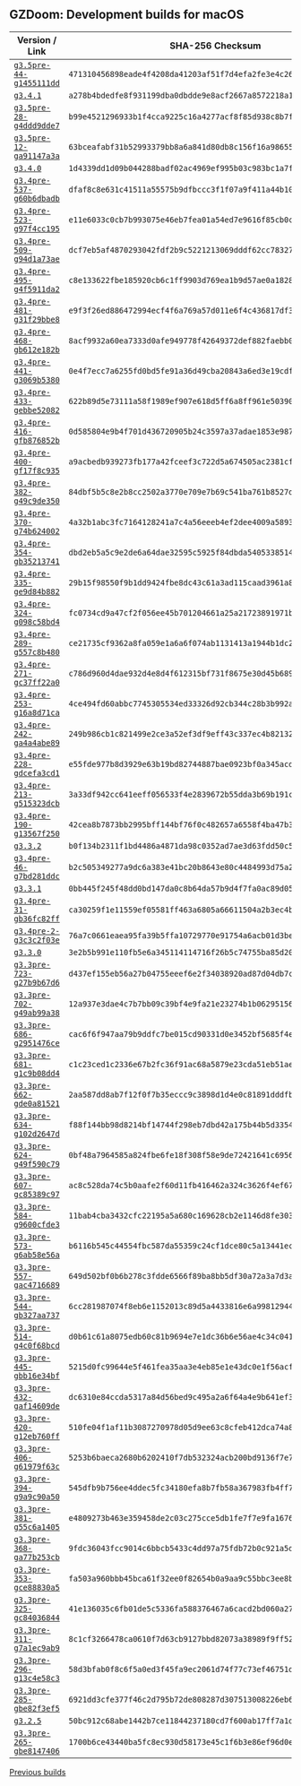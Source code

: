## GZDoom: Development builds for macOS

|Version / Link|SHA-256 Checksum|
|---|---|
|[`g3.5pre-44-g1455111dd`](https://github.com/alexey-lysiuk/gzdoom-macos-devbuilds/releases/download/g3.5pre-44-g1455111dd/gzdoom-g3.5pre-44-g1455111dd.dmg)|`471310456898eade4f4208da41203af51f7d4efa2fe3e4c26aba88f2fcbfdd6e`|
|[`g3.4.1`](https://github.com/alexey-lysiuk/gzdoom-macos-devbuilds/releases/download/g3.4.1/gzdoom-g3.4.1.dmg)|`a278b4bdedfe8f931199dba0dbdde9e8acf2667a8572218a14b4062aa86a50dd`|
|[`g3.5pre-28-g4ddd9dde7`](https://github.com/alexey-lysiuk/gzdoom-macos-devbuilds/releases/download/g3.5pre-28-g4ddd9dde7/gzdoom-g3.5pre-28-g4ddd9dde7.dmg)|`b99e4521296933b1f4cca9225c16a4277acf8f85d938c8b7fd03b407f7c8b03d`|
|[`g3.5pre-12-ga91147a3a`](https://github.com/alexey-lysiuk/gzdoom-macos-devbuilds/releases/download/g3.5pre-12-ga91147a3a/gzdoom-g3.5pre-12-ga91147a3a.dmg)|`63bceafabf31b52993379bb8a6a841d80db8c156f16a98655607de1659ecacc3`|
|[`g3.4.0`](https://github.com/alexey-lysiuk/gzdoom-macos-devbuilds/releases/download/g3.4.0/gzdoom-g3.4.0.dmg)|`1d4339dd1d09b044288badf02ac4969ef995b03c983bc1a7f959ba53e2b2d12e`|
|[`g3.4pre-537-g60b6dbadb`](https://github.com/alexey-lysiuk/gzdoom-macos-devbuilds/releases/download/g3.4pre-537-g60b6dbadb/gzdoom-g3.4pre-537-g60b6dbadb.dmg)|`dfaf8c8e631c41511a55575b9dfbccc3f1f07a9f411a44b10caee95148d7b7d3`|
|[`g3.4pre-523-g97f4cc195`](https://github.com/alexey-lysiuk/gzdoom-macos-devbuilds/releases/download/g3.4pre-523-g97f4cc195/gzdoom-g3.4pre-523-g97f4cc195.dmg)|`e11e6033c0cb7b993075e46eb7fea01a54ed7e9616f85cb0c1e39af0e980cf58`|
|[`g3.4pre-509-g94d1a73ae`](https://github.com/alexey-lysiuk/gzdoom-macos-devbuilds/releases/download/g3.4pre-509-g94d1a73ae/gzdoom-g3.4pre-509-g94d1a73ae.dmg)|`dcf7eb5af4870293042fdf2b9c5221213069dddf62cc78327abc7e5e52d4583c`|
|[`g3.4pre-495-g4f5911da2`](https://github.com/alexey-lysiuk/gzdoom-macos-devbuilds/releases/download/g3.4pre-495-g4f5911da2/gzdoom-g3.4pre-495-g4f5911da2.dmg)|`c8e133622fbe185920cb6c1ff9903d769ea1b9d57ae0a1828170bace2df94257`|
|[`g3.4pre-481-g31f29bbe8`](https://github.com/alexey-lysiuk/gzdoom-macos-devbuilds/releases/download/g3.4pre-481-g31f29bbe8/gzdoom-g3.4pre-481-g31f29bbe8.dmg)|`e9f3f26ed886472994ecf4f6a769a57d011e6f4c436817df3d36ff2999e42a84`|
|[`g3.4pre-468-gb612e182b`](https://github.com/alexey-lysiuk/gzdoom-macos-devbuilds/releases/download/g3.4pre-468-gb612e182b/gzdoom-g3.4pre-468-gb612e182b.dmg)|`8acf9932a60ea7333d0afe949778f42649372def882faebb0e9d873aacf7e902`|
|[`g3.4pre-441-g3069b5380`](https://github.com/alexey-lysiuk/gzdoom-macos-devbuilds/releases/download/g3.4pre-441-g3069b5380/gzdoom-g3.4pre-441-g3069b5380.dmg)|`0e4f7ecc7a6255fd0bd5fe91a36d49cba20843a6ed3e19cdfd3181d4cac83c52`|
|[`g3.4pre-433-gebbe52082`](https://github.com/alexey-lysiuk/gzdoom-macos-devbuilds/releases/download/g3.4pre-433-gebbe52082/gzdoom-g3.4pre-433-gebbe52082.dmg)|`622b89d5e73111a58f1989ef907e618d5ff6a8ff961e5039053bab3bf0783270`|
|[`g3.4pre-416-gfb876852b`](https://github.com/alexey-lysiuk/gzdoom-macos-devbuilds/releases/download/g3.4pre-416-gfb876852b/gzdoom-g3.4pre-416-gfb876852b.dmg)|`0d585804e9b4f701d436720905b24c3597a37adae1853e987790252d912d999f`|
|[`g3.4pre-400-gf17f8c935`](https://github.com/alexey-lysiuk/gzdoom-macos-devbuilds/releases/download/g3.4pre-400-gf17f8c935/gzdoom-g3.4pre-400-gf17f8c935.dmg)|`a9acbedb939273fb177a42fceef3c722d5a674505ac2381cf4a2b7987e694910`|
|[`g3.4pre-382-g49c9de350`](https://github.com/alexey-lysiuk/gzdoom-macos-devbuilds/releases/download/g3.4pre-382-g49c9de350/gzdoom-g3.4pre-382-g49c9de350.dmg)|`84dbf5b5c8e2b8cc2502a3770e709e7b69c541ba761b8527dc5978b936c4fc6a`|
|[`g3.4pre-370-g74b624002`](https://github.com/alexey-lysiuk/gzdoom-macos-devbuilds/releases/download/g3.4pre-370-g74b624002/gzdoom-g3.4pre-370-g74b624002.dmg)|`4a32b1abc3fc7164128241a7c4a56eeeb4ef2dee4009a5893d56986321844fed`|
|[`g3.4pre-354-gb35213741`](https://github.com/alexey-lysiuk/gzdoom-macos-devbuilds/releases/download/g3.4pre-354-gb35213741/gzdoom-g3.4pre-354-gb35213741.dmg)|`dbd2eb5a5c9e2de6a64dae32595c5925f84dbda5405338514e1ad65062c7164b`|
|[`g3.4pre-335-ge9d84b882`](https://github.com/alexey-lysiuk/gzdoom-macos-devbuilds/releases/download/g3.4pre-335-ge9d84b882/gzdoom-g3.4pre-335-ge9d84b882.dmg)|`29b15f98550f9b1dd9424fbe8dc43c61a3ad115caad3961a880ee749936d954a`|
|[`g3.4pre-324-g098c58bd4`](https://github.com/alexey-lysiuk/gzdoom-macos-devbuilds/releases/download/g3.4pre-324-g098c58bd4/gzdoom-g3.4pre-324-g098c58bd4.dmg)|`fc0734cd9a47cf2f056ee45b701204661a25a21723891971b8f93ba534305dca`|
|[`g3.4pre-289-g557c8b480`](https://github.com/alexey-lysiuk/gzdoom-macos-devbuilds/releases/download/g3.4pre-289-g557c8b480/gzdoom-g3.4pre-289-g557c8b480.dmg)|`ce21735cf9362a8fa059e1a6a6f074ab1131413a1944b1dc277c9c0b47cca43f`|
|[`g3.4pre-271-gc37ff22a0`](https://github.com/alexey-lysiuk/gzdoom-macos-devbuilds/releases/download/g3.4pre-271-gc37ff22a0/gzdoom-g3.4pre-271-gc37ff22a0.dmg)|`c786d960d4dae932d4e8d4f612315bf731f8675e30d45b6898730ac4a4c44fda`|
|[`g3.4pre-253-g16a8d71ca`](https://github.com/alexey-lysiuk/gzdoom-macos-devbuilds/releases/download/g3.4pre-253-g16a8d71ca/gzdoom-g3.4pre-253-g16a8d71ca.dmg)|`4ce494fd60abbc7745305534ed33326d92cb344c28b3b992a25bdb9680971458`|
|[`g3.4pre-242-ga4a4abe89`](https://github.com/alexey-lysiuk/gzdoom-macos-devbuilds/releases/download/g3.4pre-242-ga4a4abe89/gzdoom-g3.4pre-242-ga4a4abe89.dmg)|`249b986cb1c821499e2ce3a52ef3df9eff43c337ec4b821320f383412a0b2bea`|
|[`g3.4pre-228-gdcefa3cd1`](https://github.com/alexey-lysiuk/gzdoom-macos-devbuilds/releases/download/g3.4pre-228-gdcefa3cd1/gzdoom-g3.4pre-228-gdcefa3cd1.dmg)|`e55fde977b8d3929e63b19bd82744887bae0923bf0a345acd7fff31b648c94dc`|
|[`g3.4pre-213-g515323dcb`](https://github.com/alexey-lysiuk/gzdoom-macos-devbuilds/releases/download/g3.4pre-213-g515323dcb/gzdoom-g3.4pre-213-g515323dcb.dmg)|`3a33df942cc641eeff056533f4e2839672b55dda3b69b191c581332657cda9d3`|
|[`g3.4pre-190-g13567f250`](https://github.com/alexey-lysiuk/gzdoom-macos-devbuilds/releases/download/g3.4pre-190-g13567f250/gzdoom-g3.4pre-190-g13567f250.dmg)|`42cea8b7873bb2995bff144bf76f0c482657a6558f4ba47b339390c49405d702`|
|[`g3.3.2`](https://github.com/alexey-lysiuk/gzdoom-macos-devbuilds/releases/download/g3.3.2/gzdoom-g3.3.2.dmg)|`b0f134b2311f1bd4486a4871da98c0352ad7ae3d63fdd50c581dd461f7564cfa`|
|[`g3.4pre-46-g7bd281ddc`](https://github.com/alexey-lysiuk/gzdoom-macos-devbuilds/releases/download/g3.4pre-46-g7bd281ddc/gzdoom-g3.4pre-46-g7bd281ddc.dmg)|`b2c505349277a9dc6a383e41bc20b8643e80c4484993d75a2f44dc0904edb6cb`|
|[`g3.3.1`](https://github.com/alexey-lysiuk/gzdoom-macos-devbuilds/releases/download/g3.3.1/gzdoom-g3.3.1.dmg)|`0bb445f245f48dd0bd147da0c8b64da57b9d4f7fa0ac89d05f87cbb380c7f9e6`|
|[`g3.4pre-31-gb36fc82ff`](https://github.com/alexey-lysiuk/gzdoom-macos-devbuilds/releases/download/g3.4pre-31-gb36fc82ff/gzdoom-g3.4pre-31-gb36fc82ff.dmg)|`ca30259f1e11559ef05581ff463a6805a66611504a2b3ec4b9d7fd00a5fd7f1c`|
|[`g3.4pre-2-g3c3c2f03e`](https://github.com/alexey-lysiuk/gzdoom-macos-devbuilds/releases/download/g3.4pre-2-g3c3c2f03e/gzdoom-g3.4pre-2-g3c3c2f03e.dmg)|`76a7c0661eaea95fa39b5ffa10729770e91754a6acb01d3bea6a6142d297078b`|
|[`g3.3.0`](https://github.com/alexey-lysiuk/gzdoom-macos-devbuilds/releases/download/g3.3.0/gzdoom-g3.3.0.dmg)|`3e2b5b991e110fb5e6a345114114716f26b5c74755ba85d20eab0d5e22d1c4df`|
|[`g3.3pre-723-g27b9b67d6`](https://github.com/alexey-lysiuk/gzdoom-macos-devbuilds/releases/download/g3.3pre-723-g27b9b67d6/gzdoom-g3.3pre-723-g27b9b67d6.dmg)|`d437ef155eb56a27b04755eeef6e2f34038920ad87d04db7c79f9005b69fef7f`|
|[`g3.3pre-702-g49ab99a38`](https://github.com/alexey-lysiuk/gzdoom-macos-devbuilds/releases/download/g3.3pre-702-g49ab99a38/gzdoom-g3.3pre-702-g49ab99a38.dmg)|`12a937e3dae4c7b7bb09c39bf4e9fa21e23274b1b06295156af0a96e03fc3810`|
|[`g3.3pre-686-g2951476ce`](https://github.com/alexey-lysiuk/gzdoom-macos-devbuilds/releases/download/g3.3pre-686-g2951476ce/gzdoom-g3.3pre-686-g2951476ce.dmg)|`cac6f6f947aa79b9ddfc7be015cd90331d0e3452bf5685f4e20da70c32740957`|
|[`g3.3pre-681-g1c9b08dd4`](https://github.com/alexey-lysiuk/gzdoom-macos-devbuilds/releases/download/g3.3pre-681-g1c9b08dd4/gzdoom-g3.3pre-681-g1c9b08dd4.dmg)|`c1c23ced1c2336e67b2fc36f91ac68a5879e23cda51eb51aec6ad0d553287d34`|
|[`g3.3pre-662-gde0a81521`](https://github.com/alexey-lysiuk/gzdoom-macos-devbuilds/releases/download/g3.3pre-662-gde0a81521/gzdoom-g3.3pre-662-gde0a81521.dmg)|`2aa587dd8ab7f12f0f7b35eccc9c3898d1d4e0c81891dddfbe5b057ba4fb9194`|
|[`g3.3pre-634-g102d2647d`](https://github.com/alexey-lysiuk/gzdoom-macos-devbuilds/releases/download/g3.3pre-634-g102d2647d/gzdoom-g3.3pre-634-g102d2647d.dmg)|`f88f144bb98d8214bf14744f298eb7dbd42a175b44b5d33547a187eb930309d7`|
|[`g3.3pre-624-g49f590c79`](https://github.com/alexey-lysiuk/gzdoom-macos-devbuilds/releases/download/g3.3pre-624-g49f590c79/gzdoom-g3.3pre-624-g49f590c79.dmg)|`0bf48a7964585a824fbe6fe18f308f58e9de72421641c6956dd0413184082f1e`|
|[`g3.3pre-607-gc85389c97`](https://github.com/alexey-lysiuk/gzdoom-macos-devbuilds/releases/download/g3.3pre-607-gc85389c97/gzdoom-g3.3pre-607-gc85389c97.dmg)|`ac8c528da74c5b0aafe2f60d11fb416462a324c3626f4ef6743cc19b530ffa26`|
|[`g3.3pre-584-g9600cfde3`](https://github.com/alexey-lysiuk/gzdoom-macos-devbuilds/releases/download/g3.3pre-584-g9600cfde3/gzdoom-g3.3pre-584-g9600cfde3.dmg)|`11bab4cba3432cfc22195a5a680c169628cb2e1146d8fe3032639e0aa1421801`|
|[`g3.3pre-573-g6ab58e56a`](https://github.com/alexey-lysiuk/gzdoom-macos-devbuilds/releases/download/g3.3pre-573-g6ab58e56a/gzdoom-g3.3pre-573-g6ab58e56a.dmg)|`b6116b545c44554fbc587da55359c24cf1dce80c5a13441ec9788bdfffb2610c`|
|[`g3.3pre-557-gac4716689`](https://github.com/alexey-lysiuk/gzdoom-macos-devbuilds/releases/download/g3.3pre-557-gac4716689/gzdoom-g3.3pre-557-gac4716689.dmg)|`649d502bf0b6b278c3fdde6566f89ba8bb5df30a72a3a7d3a201e1ce85141115`|
|[`g3.3pre-544-gb327aa737`](https://github.com/alexey-lysiuk/gzdoom-macos-devbuilds/releases/download/g3.3pre-544-gb327aa737/gzdoom-g3.3pre-544-gb327aa737.dmg)|`6cc281987074f8eb6e1152013c89d5a4433816e6a998129449fd8554e39c889f`|
|[`g3.3pre-514-g4c0f68bcd`](https://github.com/alexey-lysiuk/gzdoom-macos-devbuilds/releases/download/g3.3pre-514-g4c0f68bcd/gzdoom-g3.3pre-514-g4c0f68bcd.dmg)|`d0b61c61a8075edb60c81b9694e7e1dc36b6e56ae4c34c04110093fd0a18116b`|
|[`g3.3pre-445-gbb16e34bf`](https://github.com/alexey-lysiuk/gzdoom-macos-devbuilds/releases/download/g3.3pre-445-gbb16e34bf/gzdoom-g3.3pre-445-gbb16e34bf.dmg)|`5215d0fc99644e5f461fea35aa3e4eb85e1e43dc0e1f56acfd9dd2a8584ed1bf`|
|[`g3.3pre-432-gaf14609de`](https://github.com/alexey-lysiuk/gzdoom-macos-devbuilds/releases/download/g3.3pre-432-gaf14609de/gzdoom-g3.3pre-432-gaf14609de.dmg)|`dc6310e84ccda5317a84d56bed9c495a2a6f64a4e9b641ef3386661a5d5df892`|
|[`g3.3pre-420-g12eb760ff`](https://github.com/alexey-lysiuk/gzdoom-macos-devbuilds/releases/download/g3.3pre-420-g12eb760ff/gzdoom-g3.3pre-420-g12eb760ff.dmg)|`510fe04f1af11b3087270978d05d9ee63c8cfeb412dca74a81620484b732d2b1`|
|[`g3.3pre-406-g61979f63c`](https://github.com/alexey-lysiuk/gzdoom-macos-devbuilds/releases/download/g3.3pre-406-g61979f63c/gzdoom-g3.3pre-406-g61979f63c.dmg)|`5253b6baeca2680b6202410f7db532324acb200bd9136f7e78b631d1f98fa271`|
|[`g3.3pre-394-g9a9c90a50`](https://github.com/alexey-lysiuk/gzdoom-macos-devbuilds/releases/download/g3.3pre-394-g9a9c90a50/gzdoom-g3.3pre-394-g9a9c90a50.dmg)|`545dfb9b756ee4ddec5fc34180efa8b7fb58a367983fb4ff77b232555279c6ef`|
|[`g3.3pre-381-g55c6a1405`](https://github.com/alexey-lysiuk/gzdoom-macos-devbuilds/releases/download/g3.3pre-381-g55c6a1405/gzdoom-g3.3pre-381-g55c6a1405.dmg)|`e4809273b463e359458de2c03c275cce5db1fe7f7e9fa167627c0b60a9694155`|
|[`g3.3pre-368-ga77b253cb`](https://github.com/alexey-lysiuk/gzdoom-macos-devbuilds/releases/download/g3.3pre-368-ga77b253cb/gzdoom-g3.3pre-368-ga77b253cb.dmg)|`9fdc36043fcc9014c6bbcb5433c4dd97a75fdb72b0c921a5d2b4e19bb0d1740a`|
|[`g3.3pre-353-gce88830a5`](https://github.com/alexey-lysiuk/gzdoom-macos-devbuilds/releases/download/g3.3pre-353-gce88830a5/gzdoom-g3.3pre-353-gce88830a5.dmg)|`fa503a960bbb45bca61f32ee0f82654b0a9aa9c55bbc3ee8bb8362628eebd4d1`|
|[`g3.3pre-325-gc84036844`](https://github.com/alexey-lysiuk/gzdoom-macos-devbuilds/releases/download/g3.3pre-325-gc84036844/gzdoom-g3.3pre-325-gc84036844.dmg)|`41e136035c6fb01de5c5336fa588376467a6cacd2bd060a27073a4f8e1ee7a95`|
|[`g3.3pre-311-g7a1ec9ab9`](https://github.com/alexey-lysiuk/gzdoom-macos-devbuilds/releases/download/g3.3pre-311-g7a1ec9ab9/gzdoom-g3.3pre-311-g7a1ec9ab9.dmg)|`8c1cf3266478ca0610f7d63cb9127bbd82073a38989f9ff528fcc3144fe9b4d6`|
|[`g3.3pre-296-g13c4e58c3`](https://github.com/alexey-lysiuk/gzdoom-macos-devbuilds/releases/download/g3.3pre-296-g13c4e58c3/gzdoom-g3.3pre-296-g13c4e58c3.dmg)|`58d3bfab0f8c6f5a0ed3f45fa9ec2061d74f77c73ef46751d5e6a3c2309b9206`|
|[`g3.3pre-285-gbe82f3ef5`](https://github.com/alexey-lysiuk/gzdoom-macos-devbuilds/releases/download/g3.3pre-285-gbe82f3ef5/gzdoom-g3.3pre-285-gbe82f3ef5.dmg)|`6921dd3cfe377f46c2d795b72de808287d307513008226eb6676b9aa8d1389ac`|
|[`g3.2.5`](https://github.com/alexey-lysiuk/gzdoom-macos-devbuilds/releases/download/g3.2.5/gzdoom-g3.2.5.dmg)|`50bc912c68abe1442b7ce11844237180cd7f600ab17ff7a1d3012caae06ac3f9`|
|[`g3.3pre-265-gbe8147406`](https://github.com/alexey-lysiuk/gzdoom-macos-devbuilds/releases/download/g3.3pre-265-gbe8147406/gzdoom-g3.3pre-265-gbe8147406.dmg)|`1700b6ce43440ba5fc8ec930d58173e45c1f6b3e86ef96d0eeda827cfc54b6b3`|

[Previous builds](https://github.com/alexey-lysiuk/gzdoom-macos-devbuilds-2017)
